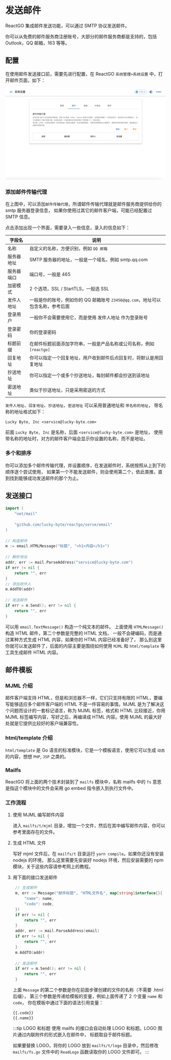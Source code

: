 # 发送邮件

ReactGO 集成邮件发送功能，可以通过 SMTP 协议发送邮件。

你可以从免费的邮件服务商注册账号，大部分的邮件服务商都是支持的，包括 Outlook，QQ 邮箱，163 等等。

## 配置

在使用邮件发送接口前，需要先进行配置，在 ReactGO `系统管理>系统设置` 中，打开邮件页面，如下：

![邮件设置](/img/邮件配置.png)

### 添加邮件传输代理

在上图中，可以添加`邮件传输代理`，所谓邮件传输代理就是邮件服务商提供给你的 smtp 服务器登录信息，
如果你使用过其它的邮件客户端，可能已经配置过 SMTP 信息。

点击添加出现一个界面，需要录入一些信息，录入的信息如下：

字段名 | 说明
--- | ---
名称 | 自定义的名称，方便识别，例如 `QQ 邮箱`
服务器地址 | SMTP 服务器的地址，一般是一个域名，例如 smtp.qq.com
服务器端口 | 端口号，一般是 465
加密模式 | 2 个选项，SSL / StartTLS，一般选 SSL
发件人地址 | 一般是你的账号，例如你的 QQ 邮箱账号 `23456@qq.com`，地址可以包含名称，参考后面
登录用户 | 一般你不会需要使用它，而是使用 发件人地址 作为登录账号
登录密码 | 你的登录密码
标题前缀 | 在邮件标题前面添加字符串，一般是产品名称或公司名称，例如 `[reactgo]`
回复地址 | 你可以指定一个回复地址，用户收到邮件后点回复时，将默认是用回复地址
抄送地址 | 你可以指定一个或多个抄送地址，每封邮件都会抄送到该地址
密送地址 | 类似于抄送地址，只是采用密送的方式

`发件人地址`、`回复地址`、`抄送地址`、`密送地址` 可以采用普通地址和 `带名称的地址`，
带名称的地址格式如下：

```
Lucky Byte, Inc <service@lucky-byte.com>
```

前面 `Lucky Byte, Inc` 是名称，后面 `<service@lucky-byte.com>` 是地址，
使用带名称的地址时，对方的邮件客户端会显示你设置的名称，而不是地址。

### 多个和排序

你可以添加多个邮件传输代理，并设置顺序，在发送邮件时，系统按照从上到下的顺序逐个尝试使用，
如果第一个不能发送邮件，则会使用第二个，依此类推，直到找到能够成功发送邮件的那个为止。

## 发送接口

```go
import (
	"net/mail"

	"github.com/lucky-byte/reactgo/serve/email"
)

// 构造邮件
m := email.HTMLMessage("标题", "<h1>内容</h1>")

// 解析地址
addr, err := mail.ParseAddress("service@lucky-byte.com")
if err != nil {
	return "", err
}
// 添加收件人
m.AddTO(addr)

// 发送邮件
if err = m.Send(); err != nil {
	return "", err
}
```

可以用 `email.TextMessage()` 构造一个纯文本的邮件。
上面使用 `HTMLMessage()` 构造 HTML 邮件，第二个参数是完整的 HTML 文档，
一般不会硬编码，而是通过某种方式生成 HTML 内容，如果你的 HTML 内容已经准备好了，
那么到这里你就可以发送邮件了，后面的内容主要是围绕如何使用 `MJML` 和 `html/template`
等工具生成邮件 HTML 内容。

## 邮件模板

### MJML 介绍

邮件客户端支持 HTML，但是和浏览器不一样，它们只支持有限的 HTML，要编写能够适应多个邮件客户端的
HTML 不是一件容易的事情。MJML 是为了解决这个问题而设计的一套标记语言，称为 MJML 标签，格式和
HTML 比较接近，你用 MJML 标签编写内容，写好之后，再编译成 HTML 内容。使用 MJML
的最大好处就是它提供比较好的客户端兼容性。

### html/template 介绍

`html/template` 是 Go 语言的标准模块，它是一个模板语言，使用它可以生成 `动态` 的内容，想想
`PHP`, `JSP` 之类的。

### Mailfs

ReactGO 将上面的两个技术封装到了 `mailfs` 模块中，名称 mailfs 中的 `fs`
意思是指这个模块中的文件会采用 go embed 指令嵌入到执行文件中。

### 工作流程

1. 使用 MJML 编写邮件内容

   进入 `mailfs/t/mjml` 目录，增加一个文件，然后在其中编写邮件内容，你可以参考里面存在的文件。

1. 生成 HTML 文件

   写好 mjml 文件后，在 `mailfs/t` 目录运行 `yarn compile`。如果你还没有安装 nodejs 的环境，
   那么这里需要先安装好 nodejs 环境，然后安装需要的 npm 模块，关于这些内容请参考网上的教程。

1. 用下面的接口发送邮件

   ```go
   	// 生成邮件
	m, err := Message("邮件标题", "HTML文件名", map[string]interface{}{
		"name": name,
		"code": code,
	})
	if err != nil {
		return "", err
	}
	addr, err := mail.ParseAddress(email)
	if err != nil {
		return "", err
	}
	m.AddTO(addr)

	// 发送邮件
	if err = m.Send(); err != nil {
		return "", err
	}
   ```
   上面 `Message` 的第二个参数是你在前面步骤创建的文件的名称（不需要 .html 后缀），
   第三个参数是传递给模板的变量，例如上面传递了 2 个变量 `name` 和 `code`，
   你在模板中通过下面的语法引用变量：
   ```
   {{.code}}
   {{.name}}
   ```

   :::tip LOGO 和标题
   使用 mailfs 的接口会自动处理 LOGO 和标题。LOGO 图片通过内联附件的形式嵌入在邮件中，
   标题取自于邮件标题。

   如果要替换 LOGO，将你的 LOGO 放到 `mailfs/t/logo` 目录中，然后修改 `mailfs/fs.go`
   文件中的 `ReadLogo` 函数读取你的 LOGO 文件即可。
   :::
